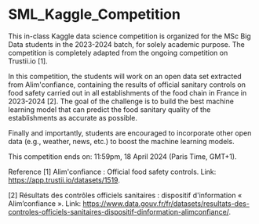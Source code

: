 # SML_Kaggle_Competition

This in-class Kaggle data science competition is organized for the MSc Big Data students in the 2023-2024 batch, for solely academic purpose. The competition is completely adapted from the ongoing competition on Trustii.io [1].

In this competition, the students will work on an open data set extracted from Alim'confiance, containing the results of official sanitary controls on food safety carried out in all establishments of the food chain in France in 2023-2024 [2]. The goal of the challenge is to build the best machine learning model that can predict the food sanitary quality of the establishments as accurate as possible.

Finally and importantly, students are encouraged to incorporate other open data (e.g., weather, news, etc.) to boost the machine learning models.

This competition ends on: 11:59pm, 18 April 2024 (Paris Time, GMT+1).

Reference
[1] Alim'confiance : Official food safety controls. Link: https://app.trustii.io/datasets/1519.

[2] Résultats des contrôles officiels sanitaires : dispositif d'information « Alim’confiance ». Link: https://www.data.gouv.fr/fr/datasets/resultats-des-controles-officiels-sanitaires-dispositif-dinformation-alimconfiance/.
